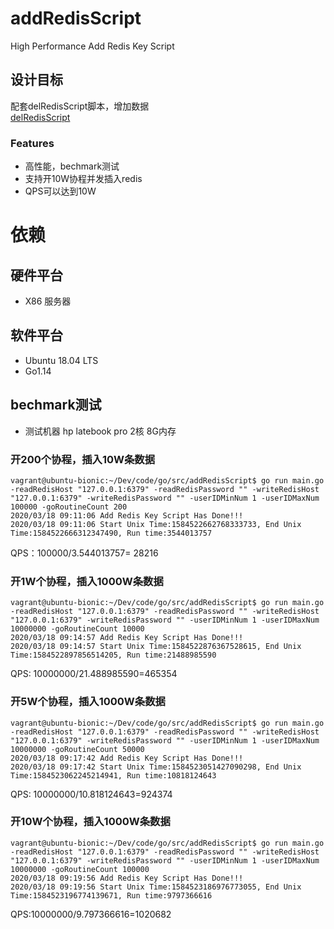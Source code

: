 # addRedisScript
High Performance Add Redis Key Script

## 设计目标
配套delRedisScript脚本，增加数据   
 [delRedisScript](https://github.com/iooikaak/delRedisScript)

### Features
- 高性能，bechmark测试
- 支持开10W协程并发插入redis
- QPS可以达到10W

#	依赖
## 硬件平台
- X86 服务器

## 软件平台
- Ubuntu 18.04 LTS
- Go1.14

## bechmark测试
- 测试机器
hp latebook pro 2核 8G内存 

### 开200个协程，插入10W条数据
```
vagrant@ubuntu-bionic:~/Dev/code/go/src/addRedisScript$ go run main.go -readRedisHost "127.0.0.1:6379" -readRedisPassword "" -writeRedisHost "127.0.0.1:6379" -writeRedisPassword "" -userIDMinNum 1 -userIDMaxNum 100000 -goRoutineCount 200
2020/03/18 09:11:06 Add Redis Key Script Has Done!!!
2020/03/18 09:11:06 Start Unix Time:1584522662768333733, End Unix Time:1584522666312347490, Run time:3544013757
```
QPS：100000/3.544013757= 28216
### 开1W个协程，插入1000W条数据
```
vagrant@ubuntu-bionic:~/Dev/code/go/src/addRedisScript$ go run main.go -readRedisHost "127.0.0.1:6379" -readRedisPassword "" -writeRedisHost "127.0.0.1:6379" -writeRedisPassword "" -userIDMinNum 1 -userIDMaxNum 10000000 -goRoutineCount 10000
2020/03/18 09:14:57 Add Redis Key Script Has Done!!!
2020/03/18 09:14:57 Start Unix Time:1584522876367528615, End Unix Time:1584522897856514205, Run time:21488985590 
```
QPS: 10000000/21.488985590=465354
### 开5W个协程，插入1000W条数据
```
vagrant@ubuntu-bionic:~/Dev/code/go/src/addRedisScript$ go run main.go -readRedisHost "127.0.0.1:6379" -readRedisPassword "" -writeRedisHost "127.0.0.1:6379" -writeRedisPassword "" -userIDMinNum 1 -userIDMaxNum 10000000 -goRoutineCount 50000
2020/03/18 09:17:42 Add Redis Key Script Has Done!!!
2020/03/18 09:17:42 Start Unix Time:1584523051427090298, End Unix Time:1584523062245214941, Run time:10818124643 
```
QPS: 10000000/10.818124643=924374
### 开10W个协程，插入1000W条数据
```
vagrant@ubuntu-bionic:~/Dev/code/go/src/addRedisScript$ go run main.go -readRedisHost "127.0.0.1:6379" -readRedisPassword "" -writeRedisHost "127.0.0.1:6379" -writeRedisPassword "" -userIDMinNum 1 -userIDMaxNum 10000000 -goRoutineCount 100000
2020/03/18 09:19:56 Add Redis Key Script Has Done!!!
2020/03/18 09:19:56 Start Unix Time:1584523186976773055, End Unix Time:1584523196774139671, Run time:9797366616 
```
QPS:10000000/9.797366616=1020682